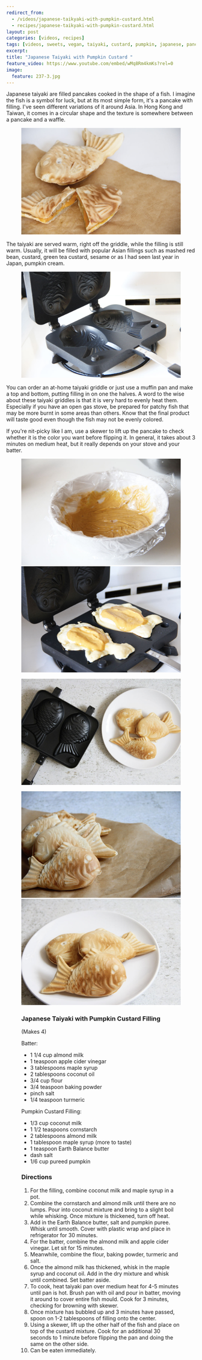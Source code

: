```yaml
---
redirect_from: 
  - /videos/japanese-taikyaki-with-pumpkin-custard.html
  - recipes/japanese-taikyaki-with-pumpkin-custard.html
layout: post
categories: [videos, recipes]
tags: [videos, sweets, vegan, taiyaki, custard, pumpkin, japanese, pancake]
excerpt: 
title: "Japanese Taiyaki with Pumpkin Custard "
feature_video: https://www.youtube.com/embed/wMq8Rm4kmKs?rel=0
image:
  feature: 237-3.jpg
---
```


Japanese taiyaki are filled pancakes cooked in the shape of a fish.  I imagine the fish is a symbol for luck, but at its most simple form, it's a pancake with filling.  I've seen different variations of it around Asia.  In Hong Kong and Taiwan, it comes in a circular shape and the texture is somewhere between a pancake and a waffle.

<figure>
    <img src="/images/237-3.jpg">
</figure>


The taiyaki are served warm, right off the griddle, while the filling is still warm.  Usually, it will be filled with popular Asian fillings such as mashed red bean, custard, green tea custard, sesame or as I had seen last year in Japan, pumpkin cream.


<figure>
    <img src="/images/237-7.jpg">
</figure>

You can order an at-home taiyaki griddle or just use a muffin pan and make a top and bottom, putting filling in on one the halves.  A word to the wise about these taiyaki griddles is that it is very hard to evenly heat them.  Especially if you have an open gas stove, be prepared for patchy fish that may be more burnt in some areas than others.  Know that the final product will taste good even though the fish may not be evenly colored.

If you're nit-picky like I am, use a skewer to lift up the pancake to check whether it is the color you want before flipping it.  In general, it takes about 3 minutes on medium heat, but it really depends on your stove and your batter.

<figure class="half">
<img src="/images/237-8.jpg">
<img src="/images/237-9.jpg">
</figure>

<figure>
    <img src="/images/237-11.jpg">
</figure>

<figure class="half">
<img src="/images/237-2.jpg">
<img src="/images/237-10.jpg">
</figure>

<figure class="ingredients" markdown="1">

### Japanese Taiyaki with Pumpkin Custard Filling

(Makes 4)

Batter:

- 1 1/4 cup almond milk
- 1 teaspoon apple cider vinegar
- 3 tablespoons maple syrup
- 2 tablespoons coconut oil
- 3/4 cup flour
- 3/4 teaspoon baking powder
- pinch salt
- 1/4 teaspoon turmeric

Pumpkin Custard Filling:

- 1/3 cup coconut milk
- 1 1/2 teaspoons cornstarch
- 2 tablespoons almond milk
- 1 tablespoon maple syrup (more to taste)
- 1 teaspoon Earth Balance butter
- dash salt
- 1/6 cup pureed pumpkin



</figure>

<figure class="directions" markdown="1">

### Directions

1. For the filling, combine coconut milk and maple syrup in a pot.  
2.  Combine the cornstarch and almond milk until there are no lumps.  Pour into coconut mixture and bring to a slight boil while whisking.  Once mixture is thickened, turn off heat.
3. Add in the Earth Balance butter, salt and pumpkin puree.  Whisk until smooth.  Cover with plastic wrap and place in refrigerator for 30 minutes.
4. For the batter, combine the almond milk and apple cider vinegar.  Let sit for 15 minutes.
5. Meanwhile, combine the flour, baking powder, turmeric and salt.
6. Once the almond milk has thickened, whisk in the maple syrup and coconut oil.  Add in the dry mixture and whisk until combined.  Set batter aside.
7. To cook, heat taiyaki pan over medium heat for 4-5 minutes until pan is hot.  Brush pan with oil and pour in batter, moving it around to cover entire fish mould.  Cook for 3 minutes, checking for browning with skewer.
8. Once mixture has bubbled up and 3 minutes have passed, spoon on 1-2 tablespoons of filling onto the center.
9. Using a skewer, lift up the other half of the fish and place on top of the custard mixture.  Cook for an additional 30 seconds to 1 minute before flipping the pan and doing the same on the other side.
10. Can be eaten immediately.
</figure>

